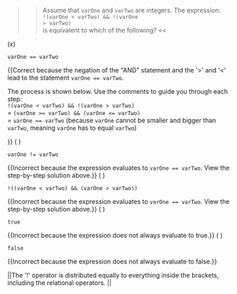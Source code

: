 >>Assume that <code>varOne</code> and <code>varTwo</code> are integers. The expression:
<code><br/>!(varOne &lt; varTwo) &amp;&amp; !(varOne &gt; varTwo)<br/></code>
is equivalent to which of the following? <<

(x) <pre><code>varOne == varTwo</code></pre> {{Correct because the negation of the "AND" statement and the '&gt;' and '&lt;' lead to the statement <code>varOne == varTwo</code>.
<p>The process is shown below. Use the comments to guide you through each step:<br/>
<code>!(varOne &lt; varTwo) &amp;&amp; !(varOne &gt; varTwo)</code><br/>
= <code>(varOne &gt;= varTwo) &amp;&amp; (varOne &lt;= varTwo)</code><br/>
= <code>varOne == varTwo</code> (because <code>varOne</code> cannot be smaller and bigger than <code>varTwo</code>, meaning <code>varOne</code> has to equal <code>varTwo</code>)</p>}}
( ) <pre><code>varOne != varTwo</code></pre> {{Incorrect because the expression evaluates to <code>varOne == varTwo</code>. View the step-by-step solution above.}}
( ) <pre><code>!((varOne &lt; varTwo) &amp;&amp; (varOne &gt; varTwo))</code></pre> {{Incorrect because the expression evaluates to <code>varOne == varTwo</code>.  View the step-by-step solution above.}}
( ) <pre><code>true</code></pre> {{Incorrect because the expression does not always evaluate to true.}}
( ) <pre><code>false</code></pre> {{Incorrect because the expression does not always evaluate to false.}}

||The '!' operator is distributed equally to everything inside the brackets, including the relational operators. ||
